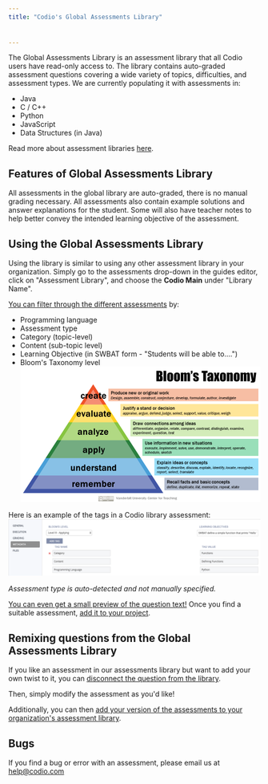 ```yaml
---
title: "Codio's Global Assessments Library"


---
```


The Global Assessments Library is an assessment library that all Codio users have read-only access to. The library contains auto-graded assessment questions covering a wide variety of topics, difficulties, and assessment types. We are currently populating it with assessments in:

- Java
- C / C++
- Python
- JavaScript
- Data Structures (in Java)

Read more about assessment libraries [here](/content/authoring/assessments-library/overview).

## Features of Global Assessments Library

All assessments in the global library are auto-graded, there is no manual grading necessary. All assessments also contain example solutions and answer explanations for the student. Some will also have teacher notes to help better convey the intended learning objective of the assessment.

## Using the Global Assessments Library

Using the library is similar to using any other assessment library in your organization. Simply go to the assessments drop-down in the guides editor, click on "Assessment Library", and choose the **Codio Main** under "Library Name".

[You can filter through the different assessments](/content/authoring/assessments-library/filters-queries) by:
- Programming language
- Assessment type
- Category (topic-level)
- Content (sub-topic level)
- Learning Objective (in SWBAT form - "Students will be able to....")
- Bloom's Taxonomy level
   <img alt="Blooms Taxonomy" src="/img/bloomsTax.png" class="simple"/>

Here is an example of the tags in a Codio library assessment:
<img alt="Codio library" src="/img/CodioLibTags.png" class="simple"/>

*Assessment type is auto-detected and not manually specified.*

[You can even get a small preview of the question text!](/content/authoring/assessments-library/filters-queries#previewQuestion) Once you find a suitable assessment, [add it to your project](/content/authoring/assessments-library/filters-queries#addQuestion).

## Remixing questions from the Global Assessments Library
If you like an assessment in our assessments library but want to add your own twist to it, you can [disconnect the question from the library](/content/authoring/assessments-library/unlinking-updating#unlinkingAssessment).

Then, simply modify the assessment as you'd like!

Additionally, you can then [add your version of the assessments to your organization's assessment library](/content/authoring/assessments-library/assessments-to-library).

## Bugs
If you find a bug or error with an assessment, please email us at help@codio.com